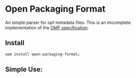 # Open Packaging Format

An simple parser for opf metadata files. This is an imcomplete implementation of the [OMF specification](http://www.idpf.org/epub/20/spec/OPF_2.0.1_draft.htm).

## Install

```bash
npm install open-packaging-format;
```

## Simple Use:

```

```
